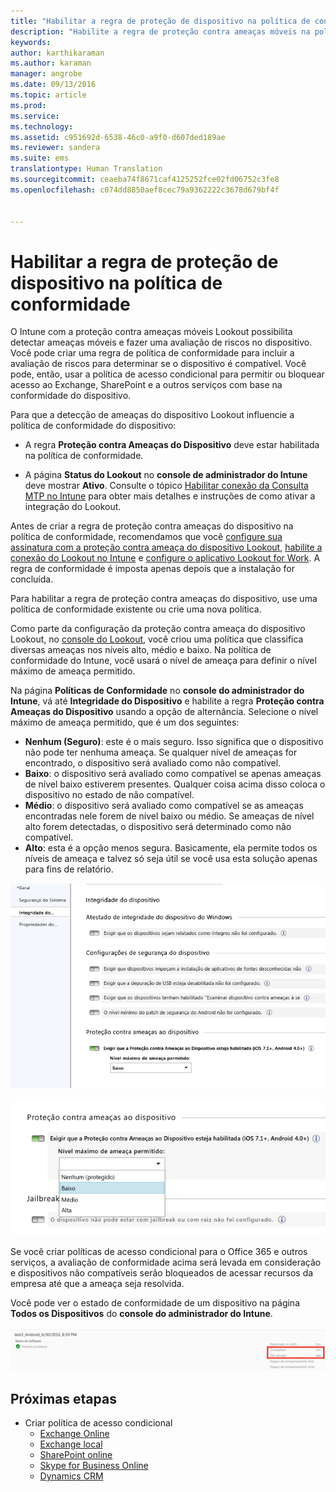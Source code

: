 ```yaml
---
title: "Habilitar a regra de proteção de dispositivo na política de conformidade | Microsoft Intune"
description: "Habilite a regra de proteção contra ameaças móveis na política de conformidade do dispositivo."
keywords: 
author: karthikaraman
ms.author: karaman
manager: angrobe
ms.date: 09/13/2016
ms.topic: article
ms.prod: 
ms.service: 
ms.technology: 
ms.assetid: c951692d-6538-46c0-a9f0-d607ded189ae
ms.reviewer: sandera
ms.suite: ems
translationtype: Human Translation
ms.sourcegitcommit: ceaeba74f8671caf4125252fce02fd06752c3fe8
ms.openlocfilehash: c074dd8850aef8cec79a9362222c3678d679bf4f


---
```


# Habilitar a regra de proteção de dispositivo na política de conformidade
O Intune com a proteção contra ameaças móveis Lookout possibilita detectar ameaças móveis e fazer uma avaliação de riscos no dispositivo. Você pode criar uma regra de política de conformidade para incluir a avaliação de riscos para determinar se o dispositivo é compatível. Você pode, então, usar a política de acesso condicional para permitir ou bloquear acesso ao Exchange, SharePoint e a outros serviços com base na conformidade do dispositivo.

Para que a detecção de ameaças do dispositivo Lookout influencie a política de conformidade do dispositivo:

* A regra **Proteção contra Ameaças do Dispositivo** deve estar habilitada na política de conformidade.

* A página **Status do Lookout** no **console de administrador do Intune** deve mostrar **Ativo**. Consulte o tópico [Habilitar conexão da Consulta MTP no Intune](enable-lookout-mtp-connection-in-intune.md) para obter mais detalhes e instruções de como ativar a integração do Lookout.


Antes de criar a regra de proteção contra ameaças do dispositivo na política de conformidade, recomendamos que você [configure sua assinatura com a proteção contra ameaça do dispositivo Lookout](set-up-your-subscription-with-lookout-mtp.md), [habilite a conexão do Lookout no Intune](enable-lookout-mtp-connection-in-intune.md) e [configure o aplicativo Lookout for Work](configure-and-deploy-lookout-for-work-apps.md). A regra de conformidade é imposta apenas depois que a instalação for concluída.

Para habilitar a regra de proteção contra ameaças do dispositivo, use uma política de conformidade existente ou crie uma nova política.

Como parte da configuração da proteção contra ameaça do dispositivo Lookout, no [console do Lookout](https://aad.lookout.com), você criou uma política que classifica diversas ameaças nos níveis alto, médio e baixo. Na política de conformidade do Intune, você usará o nível de ameaça para definir o nível máximo de ameaça permitido.

Na página **Políticas de Conformidade** no **console do administrador do Intune**, vá até **Integridade do Dispositivo** e habilite a regra **Proteção contra Ameaças do Dispositivo** usando a opção de alternância. Selecione o nível máximo de ameaça permitido, que é um dos seguintes:
* **Nenhum (Seguro)**: este é o mais seguro.  Isso significa que o dispositivo não pode ter nenhuma ameaça.  Se qualquer nível de ameaças for encontrado, o dispositivo será avaliado como não compatível.  
* **Baixo**: o dispositivo será avaliado como compatível se apenas ameaças de nível baixo estiverem presentes. Qualquer coisa acima disso coloca o dispositivo no estado de não compatível.
* **Médio**: o dispositivo será avaliado como compatível se as ameaças encontradas nele forem de nível baixo ou médio. Se ameaças de nível alto forem detectadas, o dispositivo será determinado como não compatível.
* **Alto**: esta é a opção menos segura. Basicamente, ela permite todos os níveis de ameaça e talvez só seja útil se você usa esta solução apenas para fins de relatório.

![captura de tela mostrando a definição da configuração de regra de proteção contra ameaças do dispositivo ](../media/mtp/mtp-compliance-policy-rule.png)

![captura de tela mostrando a opção de nível de ameaça para a configuração de regra de proteção contra ameaças do dispositivo](../media/mtp/mtp-compliance-policy-setting.png)

Se você criar políticas de acesso condicional para o Office 365 e outros serviços, a avaliação de conformidade acima será levada em consideração e dispositivos não compatíveis serão bloqueados de acessar recursos da empresa até que a ameaça seja resolvida.

Você pode ver o estado de conformidade de um dispositivo na página **Todos os Dispositivos** do **console do administrador do Intune**.

![captura de tela da página de dispositivos no console do administrador do Intune mostrando o status de conformidade de um dispositivo](../media/mtp/mtp-device-status-intune-console.png)

## Próximas etapas
* Criar política de acesso condicional
  * [Exchange Online](restrict-access-to-exchange-online-with-microsoft-intune.md)
  * [Exchange local](restrict-access-to-exchange-onpremises-with-microsoft-intune.md)
  * [SharePoint online](restrict-access-to-sharepoint-online-with-microsoft-intune.md)
  * [Skype for Business Online](restrict-access-to-skype-for-business-online-with-microsoft-intune,md)
  * [Dynamics CRM](restrict-access-to-dynamics-crm-online-with-microsoft-intune.md)



<!--HONumber=Sep16_HO4-->


